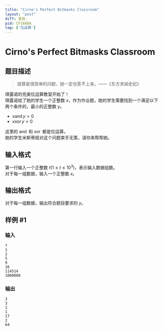 ```yaml
---
title: "Cirno's Perfect Bitmasks Classroom"
layout: "post"
diff: 普及-
pid: CF1688A
tag: ['位运算']
---
```


# Cirno's Perfect Bitmasks Classroom

## 题目描述

> 就算是很简单的问题，她一定也答不上来。——《东方求闻史纪》   

琪露诺的完美位运算教室开始了！    
琪露诺给了她的学生一个正整数 $x$，作为作业题，她的学生需要找到一个满足以下两个条件的，最小的正整数 $y$。
- $x \operatorname{and} y>0$     
- $x \operatorname{xor} y>0$ 

这里的 $\operatorname{and}$ 和 $\operatorname{xor}$ 都是位运算。      
她的学生米斯蒂娅对这个问题束手无策，请你来帮帮她。

## 输入格式

第一行输入一个正整数 $t(1 \leq t \leq 10^3)$，表示输入数据组数。    
对于每一组数据，输入一个正整数 $x$。

## 输出格式

对于每一组数据，输出符合题目要求的 $y$。

## 样例 #1

### 输入

```
7
1
2
5
9
16
114514
1000000
```

### 输出

```
3
3
1
1
17
2
64
```

